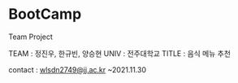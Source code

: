 # BootCamp
Team Project

TEAM : 정진우, 한규빈, 양승현
UNIV : 전주대학교
TITLE : 음식 메뉴 추천

contact : wlsdn2749@jj.ac.kr
~2021.11.30
